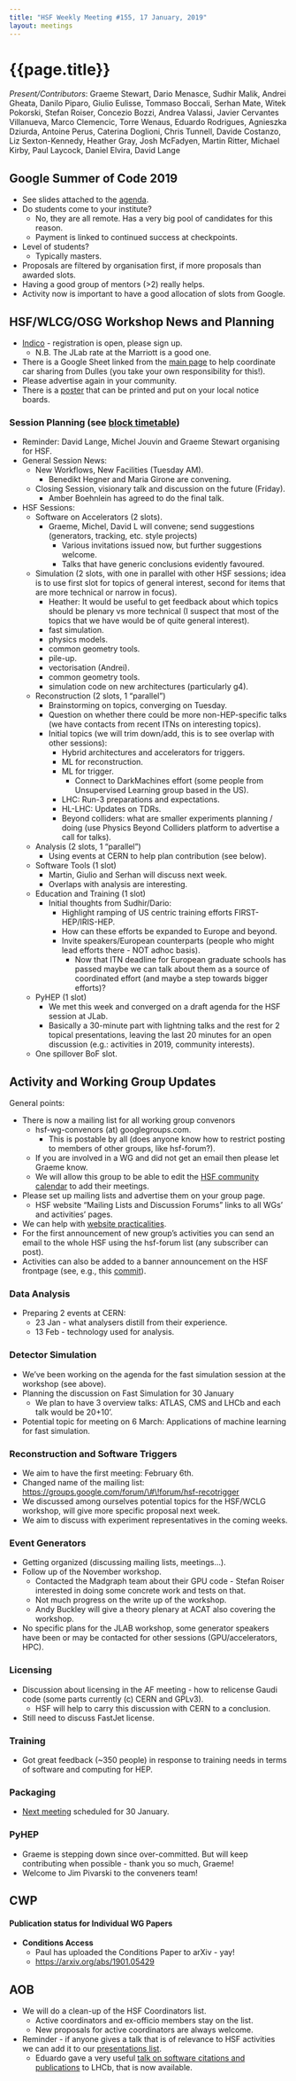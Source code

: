```yaml
---
title: "HSF Weekly Meeting #155, 17 January, 2019"
layout: meetings
---
```


# {{page.title}}

*Present/Contributors*: Graeme Stewart, Dario Menasce, Sudhir Malik,
Andrei Gheata, Danilo Piparo, Giulio Eulisse, Tommaso Boccali, Serhan
Mate, Witek Pokorski, Stefan Roiser, Concezio Bozzi, Andrea Valassi,
Javier Cervantes Villanueva, Marco Clemencic, Torre Wenaus, Eduardo
Rodrigues, Agnieszka Dziurda, Antoine Perus, Caterina Doglioni, Chris
Tunnell, Davide Costanzo, Liz Sexton-Kennedy, Heather Gray, Josh
McFadyen, Martin Ritter, Michael Kirby, Paul Laycock, Daniel Elvira,
David Lange

## Google Summer of Code 2019
  -  See slides attached to the
    [<span class="underline">agenda</span>](https://indico.cern.ch/event/785562/).
  -  Do students come to your institute?
      -  No, they are all remote. Has a very big pool of candidates for
        this reason.
      -  Payment is linked to continued success at checkpoints.
  -  Level of students?
      -  Typically masters.
  -  Proposals are filtered by organisation first, if more proposals
    than awarded slots.
  -  Having a good group of mentors (>2) really helps.
  -  Activity now is important to have a good allocation of slots from
    Google.

## HSF/WLCG/OSG Workshop News and Planning
  -  [<span class="underline">Indico</span>](https://indico.cern.ch/event/759388/)
    - registration is open, please sign up.
      -  N.B. The JLab rate at the Marriott is a good one.
  -  There is a Google Sheet linked from the
    [<span class="underline">main
    page</span>](https://indico.cern.ch/event/759388/) to help
    coordinate car sharing from Dulles (you take your own
    responsibility for this\!).
  -  Please advertise again in your community.
  -  There is a
    [<span class="underline">poster</span>](https://indico.cern.ch/event/759388/attachments/1770924/2877653/HOW2019.pdf)
    that can be printed and put on your local notice boards.

### Session Planning (see [<span class="underline">block timetable</span>](https://indico.cern.ch/event/759388/timetable/#all))
  -  Reminder: David Lange, Michel Jouvin and Graeme Stewart organising
    for HSF.
  -  General Session News:
      -  New Workflows, New Facilities (Tuesday AM).
          -  Benedikt Hegner and Maria Girone are convening.
      -  Closing Session, visionary talk and discussion on the future
        (Friday).
          -  Amber Boehnlein has agreed to do the final talk.
  -  HSF Sessions:
      -  Software on Accelerators (2 slots).
          -  Graeme, Michel, David L will convene; send suggestions
            (generators, tracking, etc. style projects)
              -  Various invitations issued now, but further
                suggestions welcome.
              -  Talks that have generic conclusions evidently
                favoured.
      -  Simulation (2 slots, with one in parallel with other HSF
        sessions; idea is to use first slot for topics of general
        interest, second for items that are more technical or narrow
        in focus).
          - Heather: It would be useful to get feedback about which
        topics should be plenary vs more technical (I suspect that
        most of the topics that we have would be of quite general
        interest).
          -  fast simulation.
          -  physics models.
          -  common geometry tools.
          -  pile-up.
          -  vectorisation (Andrei).
          -  common geometry tools.
          -  simulation code on new architectures (particularly g4).
      -  Reconstruction (2 slots, 1 “parallel”)
          -  Brainstorming on topics, converging on Tuesday.
          -  Question on whether there could be more non-HEP-specific
            talks (we have contacts from recent ITNs on interesting
            topics).
          -  Initial topics (we will trim down/add, this is to see
            overlap with other sessions):
              -  Hybrid architectures and accelerators for triggers.
              -  ML for reconstruction.
              -  ML for trigger.
                  -  Connect to DarkMachines effort (some people from
                    Unsupervised Learning group based in the US).
              -  LHC: Run-3 preparations and expectations.
              -  HL-LHC: Updates on TDRs.
              -  Beyond colliders: what are smaller experiments
                planning / doing (use Physics Beyond Colliders
                platform to advertise a call for talks).
      -  Analysis (2 slots, 1 “parallel”)
          -  Using events at CERN to help plan contribution (see below).
      -  Software Tools (1 slot)
          -  Martin, Giulio and Serhan will discuss next week.
          -  Overlaps with analysis are interesting.
      -  Education and Training (1 slot)
          -  Initial thoughts from Sudhir/Dario:
              -  Highlight ramping of US centric training efforts
            FIRST-HEP/IRIS-HEP.
              -  How can these efforts be expanded to Europe and beyond.
              -  Invite speakers/European counterparts (people who might
            lead efforts there - NOT adhoc basis).
                  -  Now that ITN deadline for European graduate schools
                has passed maybe we can talk about them as a source of
                coordinated effort (and maybe a step towards bigger
                efforts)?
      -  PyHEP (1 slot)
          -  We met this week and converged on a draft agenda for the
            HSF session at JLab.
          -  Basically a 30-minute part with lightning talks and the
            rest for 2 topical presentations, leaving the last 20
            minutes for an open discussion (e.g.: activities in 2019,
            community interests).
      -  One spillover BoF slot.

## Activity and Working Group Updates
General points:
  -  There is now a mailing list for all working group convenors
      -  hsf-wg-convenors (at) googlegroups.com.
          -  This is postable by all (does anyone know how to restrict
            posting to members of other groups, like hsf-forum?).
      -  If you are involved in a WG and did not get an email then
        please let Graeme know.
      -  We will allow this group to be able to edit the
        [<span class="underline">HSF community
        calendar</span>](https://calendar.google.com/calendar/embed?src=e4v33e1a1drbncdle1n03ahpcs%40group.calendar.google.com&ctz=Europe/Amsterdam)
        to add their meetings.
  -  Please set up mailing lists and advertise them on your group page.
      -  HSF website “Mailing Lists and Discussion Forums” links to all
        WGs’ and activities’ pages.
  -  We can help with [<span class="underline">website
    practicalities</span>](https://hepsoftwarefoundation.org/howto-website.html).
  -  For the first announcement of new group’s activities you can send
    an email to the whole HSF using the hsf-forum list (any subscriber
    can post).
  -  Activities can also be added to a banner announcement on the HSF
    frontpage (see, e.g., this
    [<span class="underline">commit</span>](https://github.com/HSF/hsf.github.io/commit/71bdb4e841dbc0e106983732f42756a99c0ee30a)).

### Data Analysis
  -  Preparing 2 events at CERN:
      -  23 Jan - what analysers distill from their experience.
      -  13 Feb - technology used for analysis.

### Detector Simulation
  -  We’ve been working on the agenda for the fast simulation session
    at the workshop (see above).
  -  Planning the discussion on Fast Simulation for 30 January
      -  We plan to have 3 overview talks: ATLAS, CMS and LHCb and each
        talk would be 20+10’.
  -  Potential topic for meeting on 6 March: Applications of machine
    learning for fast simulation.

### Reconstruction and Software Triggers
  -  We aim to have the first meeting: February 6th.
  -  Changed name of the mailing list:
    [<span class="underline">https://groups.google.com/forum/\#\!forum/hsf-recotrigger</span>](https://groups.google.com/forum/#!forum/hsf-recotrigger)
  -  We discussed among ourselves potential topics for the HSF/WCLG
    workshop, will give more specific proposal next week.
  -  We aim to discuss with experiment representatives in the coming
    weeks.

### Event Generators
  -  Getting organized (discussing mailing lists, meetings…).
  -  Follow up of the November workshop.
      -  Contacted the Madgraph team about their GPU code - Stefan
        Roiser interested in doing some concrete work and tests on
        that.
      -  Not much progress on the write up of the workshop.
      -  Andy Buckley will give a theory plenary at ACAT also covering
        the workshop.
  -  No specific plans for the JLAB workshop, some generator speakers
    have been or may be contacted for other sessions
    (GPU/accelerators, HPC).

### Licensing
  -  Discussion about licensing in the AF meeting - how to relicense
    Gaudi code (some parts currently (c) CERN and GPLv3).
      -  HSF will help to carry this discussion with CERN to a
        conclusion.
  -  Still need to discuss FastJet license.

### Training
  -  Got great feedback (\~350 people) in response to training needs in
    terms of software and computing for HEP.

### Packaging
  -  [<span class="underline">Next
    meeting</span>](https://indico.cern.ch/event/790021/) scheduled
    for 30 January.

### PyHEP
  -  Graeme is stepping down since over-committed. But will keep
    contributing when possible - thank you so much, Graeme!
  -  Welcome to Jim Pivarski to the conveners team!

## CWP

#### Publication status for Individual WG Papers
  -  **Conditions Access**
      -  Paul has uploaded the Conditions Paper to arXiv -
        yay\!
      -  [<span class="underline">https://arxiv.org/abs/1901.05429</span>](https://arxiv.org/abs/1901.05429)

## AOB
  -  We will do a clean-up of the HSF Coordinators list.
      -  Active coordinators and ex-officio members stay on the list.
      -  New proposals for active coordinators are always welcome.
  -  Reminder - if anyone gives a talk that is of relevance to HSF
    activities we can add it to our
    [<span class="underline">presentations
    list</span>](https://hepsoftwarefoundation.org/organization/presentations.html).
      -  Eduardo gave a very useful [talk on software citations and
        publications](/assets/EduardoRodrigues-LHCb-2019-01-15.pdf)
        to LHCb, that is now available.
